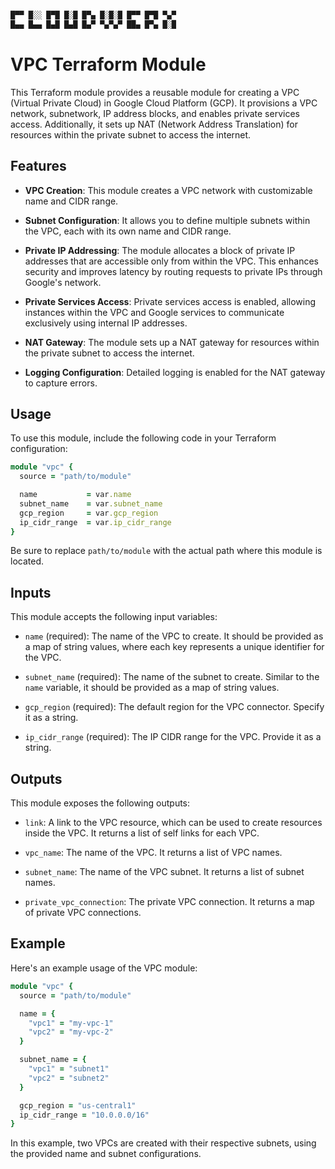 ```bash

█▀▀ █░░ █▀█ █░█ █▀▄ █░█░█ █▀▀ █▀█ ▀▄▀
█▄▄ █▄▄ █▄█ █▄█ █▄▀ ▀▄▀▄▀ ██▄ █▀▄ █░█
```
# VPC Terraform Module

This Terraform module provides a reusable module for creating a VPC (Virtual Private Cloud) in Google Cloud Platform (GCP). It provisions a VPC network, subnetwork, IP address blocks, and enables private services access. Additionally, it sets up NAT (Network Address Translation) for resources within the private subnet to access the internet.


## Features

- **VPC Creation**: This module creates a VPC network with customizable name and CIDR range.

- **Subnet Configuration**: It allows you to define multiple subnets within the VPC, each with its own name and CIDR range.

- **Private IP Addressing**: The module allocates a block of private IP addresses that are accessible only from within the VPC. This enhances security and improves latency by routing requests to private IPs through Google's network.

- **Private Services Access**: Private services access is enabled, allowing instances within the VPC and Google services to communicate exclusively using internal IP addresses.

- **NAT Gateway**: The module sets up a NAT gateway for resources within the private subnet to access the internet.

- **Logging Configuration**: Detailed logging is enabled for the NAT gateway to capture errors.


## Usage

To use this module, include the following code in your Terraform configuration:

```ruby
module "vpc" {
  source = "path/to/module"

  name           = var.name
  subnet_name    = var.subnet_name
  gcp_region     = var.gcp_region
  ip_cidr_range  = var.ip_cidr_range
}
```

Be sure to replace `path/to/module` with the actual path where this module is located.


## Inputs

This module accepts the following input variables:

- `name` (required): The name of the VPC to create. It should be provided as a map of string values, where each key represents a unique identifier for the VPC.

- `subnet_name` (required): The name of the subnet to create. Similar to the `name` variable, it should be provided as a map of string values.

- `gcp_region` (required): The default region for the VPC connector. Specify it as a string.

- `ip_cidr_range` (required): The IP CIDR range for the VPC. Provide it as a string.

## Outputs

This module exposes the following outputs:

- `link`: A link to the VPC resource, which can be used to create resources inside the VPC. It returns a list of self links for each VPC.

- `vpc_name`: The name of the VPC. It returns a list of VPC names.

- `subnet_name`: The name of the VPC subnet. It returns a list of subnet names.

- `private_vpc_connection`: The private VPC connection. It returns a map of private VPC connections.

## Example

Here's an example usage of the VPC module:

```ruby
module "vpc" {
  source = "path/to/module"

  name = {
    "vpc1" = "my-vpc-1"
    "vpc2" = "my-vpc-2"
  }

  subnet_name = {
    "vpc1" = "subnet1"
    "vpc2" = "subnet2"
  }

  gcp_region = "us-central1"
  ip_cidr_range = "10.0.0.0/16"
}
```

In this example, two VPCs are created with their respective subnets, using the provided name and subnet configurations.

